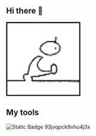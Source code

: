## Hi there 👋

<img src="https://github.com/NRafalyuk/NRafalyuk/blob/main/human_get.gif" alt="The Unlimited" width="200">

## My tools
![Static Badge](https://img.shields.io/badge/py-python-blue?logo=pythonanywhere)
93jvqpck9vhu4j3x
